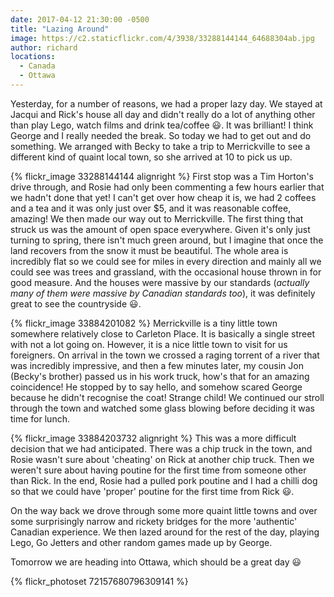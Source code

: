 ```yaml
---
date: 2017-04-12 21:30:00 -0500
title: "Lazing Around"
image: https://c2.staticflickr.com/4/3938/33288144144_64688304ab.jpg
author: richard
locations: 
  - Canada
  - Ottawa
---
```


Yesterday, for a number of reasons, we had a proper lazy day. We stayed at Jacqui and Rick's house all day and didn't really do a lot of anything other than play Lego, watch films and drink tea/coffee :smiley:. It was brilliant! I think George and I really needed the break. So today we had to get out and do something. We arranged with Becky to take a trip to Merrickville to see a different kind of quaint local town, so she arrived at 10 to pick us up.

{% flickr_image 33288144144 alignright %}
First stop was a Tim Horton's drive through, and Rosie had only been commenting a few hours earlier that we hadn't done that yet! I can't get over how cheap it is, we had 2 coffees and a tea and it was only just over $5, and it was reasonable coffee, amazing! We then made our way out to Merrickville. The first thing that struck us was the amount of open space everywhere. Given it's only just turning to spring, there isn't much green around, but I imagine that once the land recovers from the snow it must be beautiful. The whole area is incredibly flat so we could see for miles in every direction and mainly all we could see was trees and grassland, with the occasional house thrown in for good measure. And the houses were massive by our standards (_actually many of them were massive by Canadian standards too_), it was definitely great to see the countryside :smiley:.

{% flickr_image 33884201082 %}
Merrickville is a tiny little town somewhere relatively close to Carleton Place. It is basically a single street with not a lot going on. However, it is a nice little town to visit for us foreigners. On arrival in the town we crossed a raging torrent of a river that was incredibly impressive, and then a few minutes later, my cousin Jon (Becky's brother) passed us in his work truck, how's that for an amazing coincidence! He stopped by to say hello, and somehow scared George because he didn't recognise the coat! Strange child! We continued our stroll through the town and watched some glass blowing before deciding it was time for lunch. 

{% flickr_image 33884203732 alignright %}
This was a more difficult decision that we had anticipated. There was a chip truck in the town, and Rosie wasn't sure about 'cheating' on Rick at another chip truck. Then we weren't sure about having poutine for the first time from someone other than Rick. In the end, Rosie had a pulled pork poutine and I had a chilli dog so that we could have 'proper' poutine for the first time from Rick :smiley:.

On the way back we drove through some more quaint little towns and over some surprisingly narrow and rickety bridges for the more 'authentic' Canadian experience. We then lazed around for the rest of the day, playing Lego, Go Jetters and other random games made up by George.

Tomorrow we are heading into Ottawa, which should be a great day :smiley:

{% flickr_photoset 72157680796309141 %}